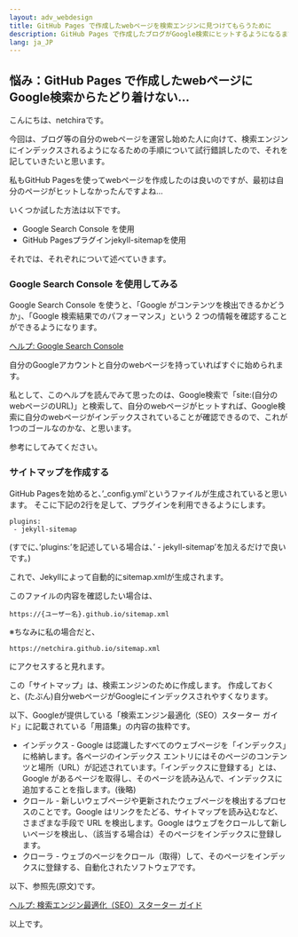 ```yaml
---
layout: adv_webdesign
title: GitHub Pages で作成したwebページを検索エンジンに見つけてもらうために
description: GitHub Pages で作成したブログがGoogle検索にヒットするようになるまでの手順について
lang: ja_JP
---
```

## 悩み：GitHub Pages で作成したwebページにGoogle検索からたどり着けない…

こんにちは、netchiraです。

今回は、ブログ等の自分のwebページを運営し始めた人に向けて、検索エンジンにインデックスされるようになるための手順について試行錯誤したので、それを記していきたいと思います。

私もGitHub Pagesを使ってwebページを作成したのは良いのですが、最初は自分のページがヒットしなかったんですよね…

いくつか試した方法は以下です。

- Google Search Console を使用
- GitHub Pagesプラグインjekyll-sitemapを使用

それでは、それぞれについて述べていきます。


### Google Search Console を使用してみる
Google Search Console を使うと、「Google がコンテンツを検出できるかどうか」、「Google 検索結果でのパフォーマンス」という 2 つの情報を確認することができるようになります。

[ヘルプ: Google Search Console](https://support.google.com/webmasters/answer/4559176?hl=ja&ref_topic=3309469)

自分のGoogleアカウントと自分のwebページを持っていればすぐに始められます。

私として、このヘルプを読んでみて思ったのは、Google検索で「site:(自分のwebページのURL)」と検索して、自分のwebページがヒットすれば、Google検索に自分のwebページがインデックスされていることが確認できるので、これが1つのゴールなのかな、と思います。

参考にしてみてください。


### サイトマップを作成する
GitHub Pagesを始めると、’_config.yml’というファイルが生成されていると思います。
そこに下記の2行を足して、プラグインを利用できるようにします。

```
plugins:
 - jekyll-sitemap
```

(すでに、’plugins:’を記述している場合は、’ - jekyll-sitemap’を加えるだけで良いです。)

これで、Jekyllによって自動的にsitemap.xmlが生成されます。

このファイルの内容を確認したい場合は、

```
https://{ユーザー名}.github.io/sitemap.xml
```

※ちなみに私の場合だと、
```
https://netchira.github.io/sitemap.xml
```
にアクセスすると見れます。

この「サイトマップ」は、検索エンジンのために作成します。
作成しておくと、(たぶん)自分webページがGoogleにインデックスされやすくなります。

以下、Googleが提供している「検索エンジン最適化（SEO）スターター ガイド」に記載されている「用語集」の内容の抜粋です。

- インデックス - Google は認識したすべてのウェブページを「インデックス」に格納します。各ページのインデックス エントリにはそのページのコンテンツと場所（URL）が記述されています。「インデックスに登録する」とは、Google があるページを取得し、そのページを読み込んで、インデックスに追加することを指します。(後略)
- クロール - 新しいウェブページや更新されたウェブページを検出するプロセスのことです。Google はリンクをたどる、サイトマップを読み込むなど、さまざまな手段で URL を検出します。Google はウェブをクロールして新しいページを検出し、（該当する場合は）そのページをインデックスに登録します。
- クローラ - ウェブのページをクロール（取得）して、そのページをインデックスに登録する、自動化されたソフトウェアです。


以下、参照先(原文)です。

[ヘルプ: 検索エンジン最適化（SEO）スターター ガイド](https://support.google.com/webmasters/answer/7451184?hl=ja&ref_topic=3309469)



以上です。

